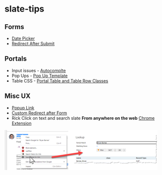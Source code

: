 # slate-tips

## Forms
 * [Date Picker](forms/date-picker.md)
 * [Redirect After Submit](forms/redirect.md)

## Portals

 * Input issues - [Autocomplte](portals/autocomplete.md)
 * Pop Ups - [Pop Up Template](portals/pop-up-template.html)
 * Table CSS - [Portal Table and Table Row Classes](https://technolutions.zendesk.com/hc/en-us/articles/360043316291-Portal-Table-and-Table-Row-Classes)
 
## Misc UX
 * [Popup Link](https://raw.githubusercontent.com/lloydlentz/slate-tips/main/misc/pop-up-link.html)
 * [Custom Redirect after Form](forms/redirect.md)
 * Rick Click on text and search slate **From anywhere on the web** [Chrome Extension](https://chrome.google.com/webstore/detail/right-click-to-search-sla/gknefgbhjgfjflkdpemekfkiplahiffh)
 
 ![Image of Chrome Ex](img/chromeex1.png)
